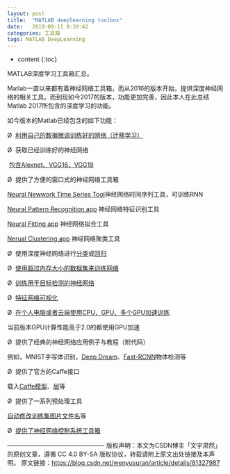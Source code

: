 ```yaml
---
layout: post
title:  "MATLAB deeplearning toolbox"
date:   2019-09-11 9:39:42
categories: 工具箱
tags: MATLAB DeepLearning
---
```


* content
{:toc}

MATLAB深度学习工具箱汇总。






Matlab一直以来都有着神经网络工具箱，而从2016的版本开始，提供深度神经网络的相关工具。而到现如今2017的版本，功能更加完善，因此本人在此总结Matlab 2017所包含的深度学习的功能。

如今版本的Matlab已经包含的如下功能：

Ø  [利用自己的数据微调训练好的网络（迁移学习）](https://ww2.mathworks.cn/help/deeplearning/ug/deep-learning-in-matlab.html#bvmv5y4)

Ø  获取已经训练好的神经网络

 [包含Alexnet、VGG16、VGG19](https://ww2.mathworks.cn/help/deeplearning/ug/pretrained-convolutional-neural-networks.html)

Ø  提供了方便的窗口式的神经网络工具箱

[Neural Newwork Time Series Tool](https://ww2.mathworks.cn/help/deeplearning/gs/neural-network-time-series-prediction-and-modeling.html)神经网络时间序列工具，可训练RNN

[Neural Pattern Recognition app](https://ww2.mathworks.cn/help/deeplearning/gs/classify-patterns-with-a-neural-network.html) 神经网络特征识别工具

[Neural Fitting app](https://ww2.mathworks.cn/help/deeplearning/function-approximation-and-nonlinear-regression.html) 神经网络拟合工具

[Nerual Clustering app](https://ww2.mathworks.cn/help/deeplearning/gs/cluster-data-with-a-self-organizing-map.html) 神经网络聚类工具

Ø  使用深度神经网络进行[分类](https://ww2.mathworks.cn/help/deeplearning/examples/create-simple-deep-learning-network-for-classification.html)或[回归](https://ww2.mathworks.cn/help/deeplearning/examples/train-a-convolutional-neural-network-for-regression.html)

Ø  [使用超过内存大小的数据集来训练网络](https://ww2.mathworks.cn/help/deeplearning/ref/trainnetwork.html#bu6sn60-2)

Ø  [训练用于目标检测的神经网络](https://ww2.mathworks.cn/help/deeplearning/ref/trainnetwork.html#bu6sn60-2)

Ø  [特征网络可视化](https://ww2.mathworks.cn/help/deeplearning/examples/visualize-activations-of-a-convolutional-neural-network.html)

Ø  [在个人电脑或者云端使用CPU、GPU、多个GPU加速训练](https://ww2.mathworks.cn/help/deeplearning/ug/deep-learning-in-matlab.html#bvmt9z2)

当前版本GPU计算性能高于2.0的都使用GPU加速

Ø  提供了经典的神经网络应用例子与教程（附代码）

例如，MNIST手写体识别，[Deep Dream](https://ww2.mathworks.cn/help/deeplearning/examples/deep-dream-images-using-alexnet.html)、[Fast-RCNN](https://ww2.mathworks.cn/help/vision/examples/object-detection-using-faster-r-cnn-deep-learning.html?searchHighlight=CNN&s_tid=doc_srchtitle)物体检测等

Ø  提供了官方的Caffe接口

载入[Caffe模型](https://ww2.mathworks.cn/help/deeplearning/ref/importcaffenetwork.html)、[层](https://ww2.mathworks.cn/help/deeplearning/ref/importcaffelayers.html)等

Ø  提供了一系列预处理工具

[自动修改训练集图片文件名](https://ww2.mathworks.cn/help/vision/ug/label-images-for-classification-model-training.html)等

Ø  [提供了神经网络控制系统工具箱](https://ww2.mathworks.cn/help/deeplearning/neural-network-control-systems.html)


————————————————
版权声明：本文为CSDN博主「文宇肃然」的原创文章，遵循 CC 4.0 BY-SA 版权协议，转载请附上原文出处链接及本声明。
原文链接：https://blog.csdn.net/wenyusuran/article/details/81327987

